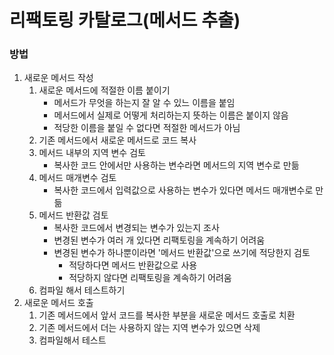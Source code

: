 # 리팩토링 카탈로그(메서드 추출)

### 방법

1. 새로운 메서드 작성
    1. 새로운 메서드에 적절한 이름 붙이기
        - 메서드가 무엇을 하는지 잘 알 수 있느 이름을 붙임
        - 메서드에서 실제로 어떻게 처리하는지 뜻하는 이름은 붙이지 않음
        - 적당한 이름을 붙일 수 없다면 적절한 메서드가 아님
    2. 기존 메서드에서 새로운 메서드로 코드 복사
    3. 메서드 내부의 지역 변수 검토
        - 복사한 코드 안에서만 사용하는 변수라면 메서드의 지역 변수로 만듦
    4. 메서드 매개변수 검토
        - 복사한 코드에서 입력값으로 사용하는 변수가 있다면 메서드 매개변수로 만듦
    5. 메서드 반환값 검토
        - 복사한 코드에서 변경되는 변수가 있는지 조사
        - 변경된 변수가 여러 개 있다면 리팩토링을 계속하기 어려움
        - 변경된 변수가 하나뿐이라면 '메서드 반환값'으로 쓰기에 적당한지 검토
            - 적당하다면 메서드 반환값으로 사용
            - 적당하지 않다면 리팩토링을 계속하기 어려움
    6. 컴파일 해서 테스트하기
2. 새로운 메서드 호출
    1. 기존 메서드에서 앞서 코드를 복사한 부분을 새로운 메서드 호출로 치환
    2. 기존 메서드에서 더는 사용하지 않는 지역 변수가 있으면 삭제
    3. 컴파일해서 테스트

